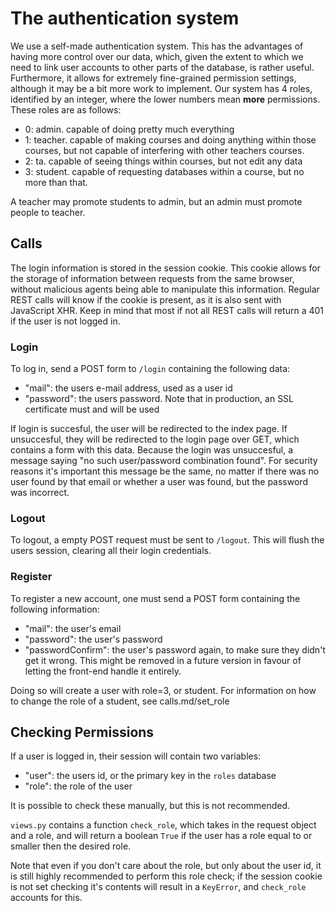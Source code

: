 # The authentication system

We use a self-made authentication system. This has the advantages of having more control over our data, which, given the extent to which we need to link user accounts to other parts of the database, is rather useful.
Furthermore, it allows for extremely fine-grained permission settings, although it may be a bit more work to implement.
Our system has 4 roles, identified by an integer, where the lower numbers mean **more** permissions.
These roles are as follows:

- 0: admin. capable of doing pretty much everything
- 1: teacher. capable of making courses and doing anything within those courses, but not capable of interfering with other teachers courses.
- 2: ta. capable of seeing things within courses, but not edit any data
- 3: student. capable of requesting databases within a course, but no more than that.

A teacher may promote students to admin, but an admin must promote people to teacher.

## Calls

The login information is stored in the session cookie.
This cookie allows for the storage of information between requests from the same browser, without malicious agents being able to manipulate this information.
Regular REST calls will know if the cookie is present, as it is also sent with JavaScript XHR. 
Keep in mind that most if not all REST calls will return a 401 if the user is not logged in.

### Login

To log in, send a POST form to `/login` containing the following data:

- "mail": the users e-mail address, used as a user id
- "password": the users password. Note that in production, an SSL certificate must and will be used

If login is succesful, the user will be redirected to the index page.
If unsuccesful, they will be redirected to the login page over GET, which contains a form with this data.
Because the login was unsuccesful, a message saying "no such user/password combination found". 
For security reasons it's important this message be the same, no matter if there was no user found by that email or whether a user was found, but the password was incorrect.

### Logout

To logout, a empty POST request must be sent to `/logout`. 
This will flush the users session, clearing all their login credentials.

### Register

To register a new account, one must send a POST form containing the following information:

- "mail": the user's email
- "password": the user's password
- "passwordConfirm": the user's password again, to make sure they didn't get it wrong. This might be removed in a future version in favour of letting the front-end handle it entirely.

Doing so will create a user with role=3, or student.
For information on how to change the role of a student, see calls.md/set_role

## Checking Permissions

If a user is logged in, their session will contain two variables:

- "user": the users id, or the primary key in the `roles` database
- "role": the role of the user

It is possible to check these manually, but this is not recommended.

`views.py` contains a function `check_role`, which takes in the request object and a role, and will return a boolean `True` if the user has a role equal to or smaller then the desired role.

Note that even if you don't care about the role, but only about the user id, it is still highly recommended to perform this role check; if the session cookie is not set checking it's contents will result in a `KeyError`, and `check_role` accounts for this.
